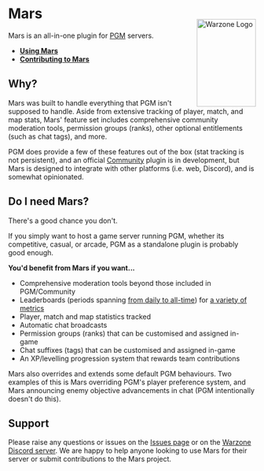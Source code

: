 # Mars

Mars is an all-in-one plugin for [PGM](https://github.com/PGMDev/PGM) servers.<img src="https://warzone.network/img/warzone.svg" align="right"
     alt="Warzone Logo" width="120" height="178" style="margin-top: -5%">

- **[Using Mars](https://github.com/Warzone/mars/tree/master/docs/USING.md)**
- **[Contributing to Mars](https://github.com/Warzone/mars/tree/master/docs/CONTRIBUTING.md)**

## Why?

Mars was built to handle everything that PGM isn't supposed to handle. Aside from extensive tracking of player, match, and map stats, Mars' feature set includes comprehensive community moderation tools, permission groups (ranks), other optional entitlements (such as chat tags), and more. 

PGM does provide a few of these features out of the box (stat tracking is not persistent), and an official [Community](https://github.com/PGMDev/Community) plugin is in development, but Mars is designed to integrate with other platforms (i.e. web, Discord), and is somewhat opinionated.

## Do I need Mars?

There's a good chance you don't.

If you simply want to host a game server running PGM, whether its competitive, casual, or arcade, PGM as a standalone plugin is probably good enough.

**You'd benefit from Mars if you want...**

- Comprehensive moderation tools beyond those included in PGM/Community
- Leaderboards (periods spanning [from daily to all-time](https://github.com/Warzone/mars-api/blob/master/src/main/kotlin/socket/leaderboard/Leaderboard.kt#L34)) for [a variety of metrics](https://github.com/Warzone/mars-api/blob/master/src/main/kotlin/socket/leaderboard/Leaderboard.kt#L88)
- Player, match and map statistics tracked
- Automatic chat broadcasts
- Permission groups (ranks) that can be customised and assigned in-game
- Chat suffixes (tags) that can be customised and assigned in-game
- An XP/levelling progression system that rewards team contributions

Mars also overrides and extends some default PGM behaviours. Two examples of this is Mars overriding PGM's player preference system, and Mars announcing enemy objective advancements in chat (PGM intentionally doesn't do this).

## Support

Please raise any questions or issues on the [Issues page](https://github.com/Warzone/mars/issues) or on the [Warzone Discord server](https://warz.one/discord). We are happy to help anyone looking to use Mars for their server or submit contributions to the Mars project.
